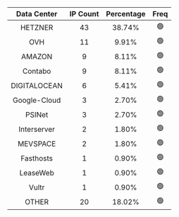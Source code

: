 | Data Center | IP Count | Percentage | Freq |
|:------------:|:--------:|:-----------:|:-----:|
| HETZNER | 43 | 38.74% | 🟢 |
| OVH | 11 | 9.91% | 🟢 |
| AMAZON | 9 | 8.11% | 🟢 |
| Contabo | 9 | 8.11% | 🟢 |
| DIGITALOCEAN | 6 | 5.41% | 🟢 |
| Google-Cloud | 3 | 2.70% | 🟢 |
| PSINet | 3 | 2.70% | 🟢 |
| Interserver | 2 | 1.80% | 🟢 |
| MEVSPACE | 2 | 1.80% | 🟢 |
| Fasthosts | 1 | 0.90% | 🟢 |
| LeaseWeb | 1 | 0.90% | 🟢 |
| Vultr | 1 | 0.90% | 🟢 |
| OTHER | 20 | 18.02% | 🟢 |